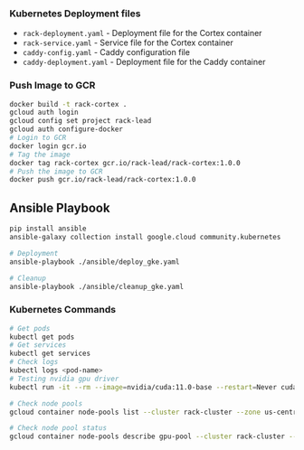 ### Kubernetes Deployment files

- `rack-deployment.yaml` - Deployment file for the Cortex container
- `rack-service.yaml` - Service file for the Cortex container
- `caddy-config.yaml` - Caddy configuration file
- `caddy-deployment.yaml` - Deployment file for the Caddy container

### Push Image to GCR

```bash
docker build -t rack-cortex .
gcloud auth login
gcloud config set project rack-lead
gcloud auth configure-docker
# Login to GCR
docker login gcr.io
# Tag the image
docker tag rack-cortex gcr.io/rack-lead/rack-cortex:1.0.0
# Push the image to GCR
docker push gcr.io/rack-lead/rack-cortex:1.0.0
```

## Ansible Playbook

```bash
pip install ansible
ansible-galaxy collection install google.cloud community.kubernetes

# Deployment
ansible-playbook ./ansible/deploy_gke.yaml

# Cleanup
ansible-playbook ./ansible/cleanup_gke.yaml
```

### Kubernetes Commands

```bash
# Get pods
kubectl get pods
# Get services
kubectl get services
# Check logs
kubectl logs <pod-name>
# Testing nvidia gpu driver
kubectl run -it --rm --image=nvidia/cuda:11.0-base --restart=Never cuda-test -- nvidia-smi

# Check node pools
gcloud container node-pools list --cluster rack-cluster --zone us-central1-a

# Check node pool status
gcloud container node-pools describe gpu-pool --cluster rack-cluster --zone us-central1-a
```